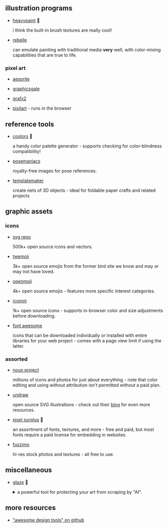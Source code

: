 <section>

## illustration programs

- [heavypaint](https://www.heavypaint.com/) 👑

    i think the built-in brush textures are really cool!

- [rebelle](https://www.escapemotions.com/products/rebelle/about?/products/rebelle/index.php)

    can emulate painting with traditional media **very** well, with color-mixing capabilities that are true to life.

### pixel art

- [aesprite](https://www.aseprite.org/)

- [graphicsgale](https://graphicsgale.com/us/)

- [grafx2](http://grafx2.chez.com/)

- [pixilart](https://www.pixilart.com/) - runs in the browser

</section>

<section>
    
## reference tools

- [coolors](https://coolors.co/) 👑

    a handy color palette generator - supports checking for color-blindness compatibility!

- [posemaniacs](https://www.posemaniacs.com/)

    royalty-free images for pose references.

- [templatemaker](https://www.templatemaker.nl/en/)

    create nets of 3D objects - ideal for foldable paper crafts and related projects

</section>

<section>

## graphic assets

### icons

- [svg repo](https://www.svgrepo.com/)

    500k+ open source icons and vectors.

- [twemoji](https://twemoji.twitter.com/)

    3k+ open source emojis from the former bird site we know and may or may not have loved.

- [openmoji](https://openmoji.org/)

    4k+ open source emojis - features more specific interest categories.

- [iconoir](https://iconoir.com/)

    1k+ open source icons - supports in-browser color and size adjustments before downloading.

- [font awesome](https://fontawesome.com/)

    icons that can be downloaded individually or installed with entire libraries for your web project - comes with a page view limit if using the latter.

### assorted

- [noun project](https://thenounproject.com/)

    millions of icons and photos for just about everything - note that color editing and using without attribution isn't permitted without a paid plan.

- [undraw](https://undraw.co/)

    open source SVG illustrations - check out their [blog](https://blog.undraw.co/) for even more resources.

- [pixel surplus](https://pixelsurplus.com/) 👑

    an assortment of fonts, textures, and more - free and paid, but most fonts require a paid license for embedding in websites.

- [fuzzimo](http://www.fuzzimo.com/)

    hi-res stock photos and textures - all free to use.

</section>

<section>

## miscellaneous

- [glaze](https://glaze.cs.uchicago.edu/) 👑

    <details>
    <summary>
    a powerful tool for protecting your art from scraping by "AI".
    </summary>
    
    you're gonna need a LOT of bandwidth for this; the initial installer is nearly **3 GB** in size, with 4 GB of additional resources that need to be downloaded on the first launch.
    </details>

</section>

<section>

## more resources

- ["awesome design tools" on github](https://github.com/goabstract/Awesome-Design-Tools)

</section>